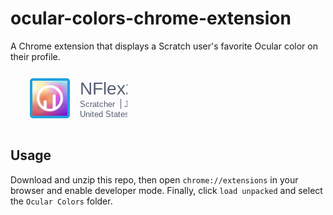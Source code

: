 # ocular-colors-chrome-extension
A Chrome extension that displays a Scratch user's favorite Ocular color on their profile.

![Image showing Ocular Colors in use](example.png)

## Usage
Download and unzip this repo, then open `chrome://extensions` in your browser and enable developer mode. Finally, click `load unpacked` and select the `Ocular Colors` folder.
